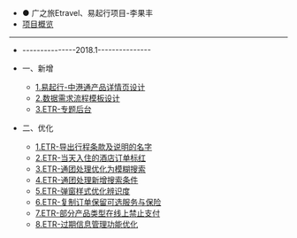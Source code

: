 * ● 广之旅Etravel、易起行项目-李果丰
* [项目概览](readme.md)
****
* ---------------2018.1---------------

* 一、新增
  - [1.易起行-中港通产品详情页设计](product-1611.md)
  - [2.数据需求流程模板设计](product-1619.md)
  - [3.ETR-专题后台](product-1716.md)

* 二、优化
  - [1.ETR-导出行程条款及说明的名字](product-1116.md)
  - [2.ETR-当天入住的酒店订单标红](product-1160.md)
  - [3.ETR-通团处理优化为模糊搜索](product-1172.md)
  - [4.ETR-通团处理新增搜索条件](product-1173.md)
  - [5.ETR-弹窗样式优化辨识度](product-1442.md)
  - [6.ETR-复制订单保留可选服务与保险](product-1443.md)
  - [7.ETR-部分产品类型在线上禁止支付](product-1498.md)
  - [8.ETR-过期信息管理功能优化](product-1757.md)



